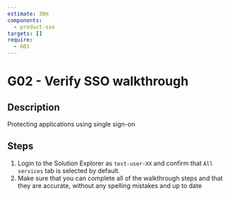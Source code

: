 ```yaml
---
estimate: 30m
components:
  - product-sso
targets: []
require:
  - G01
---
```


# G02 - Verify SSO walkthrough

## Description

Protecting applications using single sign-on

## Steps

1. Login to the Solution Explorer as `test-user-XX` and confirm that `All services` tab is selected by default.
2. Make sure that you can complete all of the walkthrough steps and that they are accurate, without any spelling mistakes and up to date
